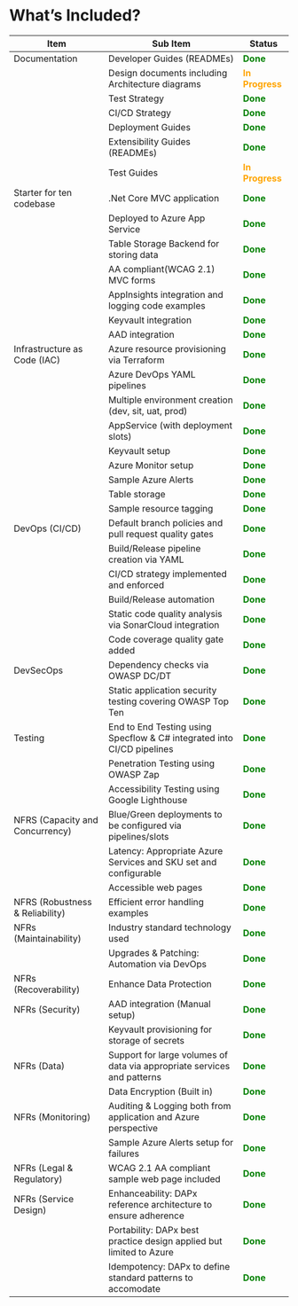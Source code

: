 # What’s Included?
| Item | Sub Item | Status |
|---|---|---|
| Documentation              |Developer Guides (READMEs)                                                                                                      |<font color="green">**Done**</font>|
|                            |Design documents including Architecture diagrams                                                                                |<font color="orange">**In Progress**</font>|
|                            |Test Strategy                                                                                                                   |<font color="green">**Done**</font>|
|                            |CI/CD Strategy                                                                                                                  |<font color="green">**Done**</font>|
|                            |Deployment Guides                                                                                                               |<font color="green">**Done**</font>|
|                            |Extensibility Guides (READMEs)  				                                                                                  |<font color="green">**Done**</font>|
|                            |Test Guides                                                                                                                     |<font color="orange">**In Progress**</font>|
| Starter for ten codebase   |.Net Core MVC application                                                                                                       |<font color="green">**Done**</font>|
|                            |Deployed to Azure App Service                                                                                                   |<font color="green">**Done**</font>|
|                            |Table Storage Backend for storing data			                                                                              |<font color="green">**Done**</font>|
|                            |AA compliant(WCAG 2.1) MVC forms									                                                              |<font color="green">**Done**</font>|
|                            |AppInsights integration and logging code examples                                                                               |<font color="green">**Done**</font>|
|                            |Keyvault integration								                                                                              |<font color="green">**Done**</font>|
|                            |AAD integration 			                                                                                                      |<font color="green">**Done**</font>|
|Infrastructure as Code (IAC)|Azure resource provisioning via Terraform                                                                                       |<font color="green">**Done**</font>|
|                            |Azure DevOps YAML pipelines                                                                                                     |<font color="green">**Done**</font>|
|                            |Multiple environment creation (dev, sit, uat, prod)                                                                             |<font color="green">**Done**</font>|
|                            |AppService (with deployment slots)                                                                                              |<font color="green">**Done**</font>|
|                            |Keyvault setup                                                                                                                  |<font color="green">**Done**</font>|
|                            |Azure Monitor setup                                                                                                             |<font color="green">**Done**</font>|
|                            |Sample Azure Alerts                                                                                                             |<font color="green">**Done**</font>|
|                            |Table storage                                                                                                                   |<font color="green">**Done**</font>|
|                            |Sample resource tagging                                                                                                         |<font color="green">**Done**</font>|
|DevOps (CI/CD)              |Default branch policies and pull request quality gates                                                                          |<font color="green">**Done**</font>|
|                            |Build/Release pipeline creation via YAML                                                                                        |<font color="green">**Done**</font>|
|                            |CI/CD strategy implemented and enforced                                                                                         |<font color="green">**Done**</font>|
|                            |Build/Release automation                                                                                                        |<font color="green">**Done**</font>|
|                            |Static code quality analysis via SonarCloud integration                                                                         |<font color="green">**Done**</font>|
|                            |Code coverage quality gate added				                                                                                  |<font color="green">**Done**</font>|
|DevSecOps                   |Dependency checks via OWASP DC/DT                                                                            					  |<font color="green">**Done**</font>|
|                            |Static application security testing covering OWASP Top Ten                                                                      |<font color="green">**Done**</font>|
|Testing                     |End to End Testing using Specflow & C# integrated into CI/CD pipelines                                                          |<font color="green">**Done**</font>|
|                            |Penetration Testing using OWASP Zap                                                                                             |<font color="green">**Done**</font>|
|                            |Accessibility Testing using Google Lighthouse                                                                                   |<font color="green">**Done**</font>|
|NFRS (Capacity and Concurrency)|Blue/Green deployments to be configured via pipelines/slots                                                                  |<font color="green">**Done**</font>|
|                               |Latency: Appropriate Azure Services and SKU set and configurable                                                             |<font color="green">**Done**</font>|
|                               |Accessible web pages                                                                                                         |<font color="green">**Done**</font>|
|NFRS (Robustness & Reliability)|Efficient error handling examples                                                                                            |<font color="green">**Done**</font>|
|NFRs (Maintainability)         |Industry standard technology used                                                                                            |<font color="green">**Done**</font>|
|                               |Upgrades & Patching: Automation via DevOps                                                                                   |<font color="green">**Done**</font>|
|NFRs (Recoverability)          |Enhance Data Protection 				                                                                                      |<font color="green">**Done**</font>|
|NFRs (Security)                |AAD integration (Manual setup)                                                                                               |<font color="green">**Done**</font>|
|                               |Keyvault provisioning for storage of secrets                                                                                 |<font color="green">**Done**</font>|
|NFRs (Data)                    |Support for large volumes of data via appropriate services and patterns                                                      |<font color="green">**Done**</font>|
|                               |Data Encryption (Built in)                                                                                                   |<font color="green">**Done**</font>|
|NFRs (Monitoring)              |Auditing & Logging both from application and Azure perspective                                                               |<font color="green">**Done**</font>|
|                               |Sample Azure Alerts setup for failures                                                                                       |<font color="green">**Done**</font>|
|NFRs (Legal & Regulatory)      |WCAG 2.1 AA compliant sample web page included                                                                               |<font color="green">**Done**</font>|
|NFRs (Service Design)          |Enhanceability: DAPx reference architecture to ensure adherence                                                              |<font color="green">**Done**</font>|
|                               |Portability: DAPx best practice design applied but limited to Azure                                                          |<font color="green">**Done**</font>|
|                               |Idempotency: DAPx to define standard patterns to accomodate                                                                  |<font color="green">**Done**</font>|
     
